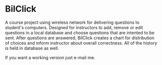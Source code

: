 # BilClick

A course project using wireless network for delivering questions to student's computers. Designed for instructors to add, remove or edit questions in a local database and choose questions that are intented to be sent. After questions are answered, BilClick creates a chart for distribution of choices and inform instructor about overall correctness. All of the history is held in database as well.

If you want a working version just e-mail me.
